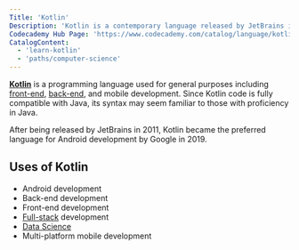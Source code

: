```yaml
---
Title: 'Kotlin'
Description: 'Kotlin is a contemporary language released by JetBrains in 2011. It is becoming popular and quickly replacing Java as the choice for Android software projects.'
Codecademy Hub Page: 'https://www.codecademy.com/catalog/language/kotlin'
CatalogContent:
  - 'learn-kotlin'
  - 'paths/computer-science'
---
```


[**Kotlin**](https://www.codecademy.com/catalog/language/kotlin) is a programming language used for general purposes including [front-end](https://www.codecademy.com/resources/docs/general/front-end), [back-end](https://www.codecademy.com/resources/docs/general/back-end), and mobile development. Since Kotlin code is fully compatible with Java, its syntax may seem familiar to those with proficiency in Java.

After being released by JetBrains in 2011, Kotlin became the preferred language for Android development by Google in 2019.

## Uses of Kotlin

- Android development
- Back-end development
- Front-end development
- [Full-stack](https://www.codecademy.com/resources/docs/general/full-stack) development
- [Data Science](https://www.codecademy.com/resources/docs/general/data-science)
- Multi-platform mobile development
